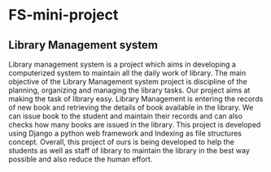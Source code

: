 # FS-mini-project

<h2> Library Management system </h2>

Library management system is a project which aims in developing a computerized system to maintain  all the daily work of library. The main objective of the Library Management system project  is  discipline of the planning, organizing and managing the library tasks. Our project aims at making the task of library easy. Library Management is entering the records of new book and retrieving the details of book available in the library. We can issue book to the student and maintain their records and can  also checks how many books are issued in the library. This project is developed using Django a python web framework and Indexing as file structures concept. Overall, this project of ours is being developed to help the students as well as staff of library to maintain the library in the best way possible and also reduce the human effort.
